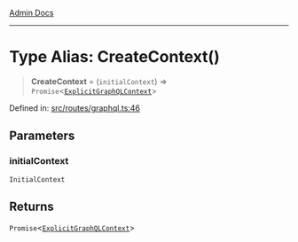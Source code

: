 [Admin Docs](/)

***

# Type Alias: CreateContext()

> **CreateContext** = (`initialContext`) => `Promise`\<[`ExplicitGraphQLContext`](../../../graphql/context/type-aliases/ExplicitGraphQLContext.md)\>

Defined in: [src/routes/graphql.ts:46](https://github.com/gautam-divyanshu/talawa-api/blob/22f85ff86fcf5f38b53dcdb9fe90ab33ea32d944/src/routes/graphql.ts#L46)

## Parameters

### initialContext

`InitialContext`

## Returns

`Promise`\<[`ExplicitGraphQLContext`](../../../graphql/context/type-aliases/ExplicitGraphQLContext.md)\>
